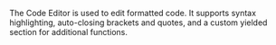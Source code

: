 The Code Editor is used to edit formatted code. It supports syntax highlighting, auto-closing brackets and quotes, and a custom yielded section for additional functions.